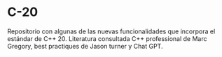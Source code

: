 # C-20
Repositorio con algunas de las nuevas funcionalidades que incorpora el estándar de C++ 20. Literatura consultada C++ professional de Marc Gregory, best practiques de Jason turner y Chat GPT.
